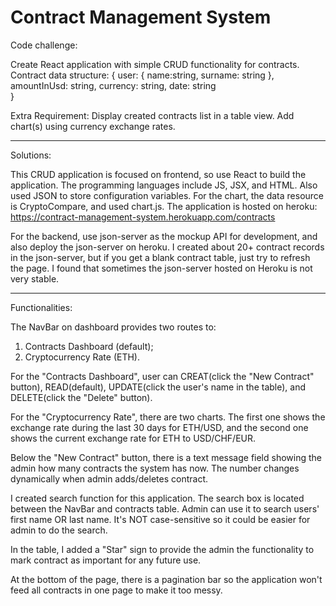 # Contract Management System

Code challenge:

Create React application with simple CRUD functionality for contracts. Contract data structure:
{
   user: {
      name:string,
      surname: string
   },
   amountInUsd: string,
   currency: string,
   date: string  
}

Extra Requirement:
Display created contracts list in a table view.
Add chart(s) using currency exchange rates.

*****************************************************************

Solutions:

This CRUD application is focused on frontend, so use React to build the application. The programming languages include JS, JSX, and HTML. Also used JSON to store configuration variables. For the chart, the data resource is CryptoCompare, and used chart.js.
The application is hosted on heroku:
https://contract-management-system.herokuapp.com/contracts

For the backend, use json-server as the mockup API for development, and also deploy the json-server on heroku.
I created about 20+ contract records in the json-server, but if you get a blank contract table, just try to refresh the page. I found that sometimes the json-server hosted on Heroku is not very stable.

*****************************************************************

Functionalities:

The NavBar on dashboard provides two routes to:
1. Contracts Dashboard (default);
2. Cryptocurrency Rate (ETH).

For the "Contracts Dashboard", user can CREAT(click the "New Contract" button), READ(default), UPDATE(click the user's name in the table), and DELETE(click the "Delete" button).

For the "Cryptocurrency Rate", there are two charts. The first one shows the exchange rate during the last 30 days for ETH/USD, and the second one shows the current exchange rate for ETH to USD/CHF/EUR.

Below the "New Contract" button, there is a text message field showing the admin how many contracts the system has now. The number changes dynamically when admin adds/deletes contract.

I created search function for this application. The search box is located between the NavBar and contracts table. Admin can use it to search users' first name OR last name. It's NOT case-sensitive so it could be easier for admin to do the search.

In the table, I added a "Star" sign to provide the admin the functionality to mark contract as important for any future use.

At the bottom of the page, there is a pagination bar so the application won't feed all contracts in one page to make it too messy.




